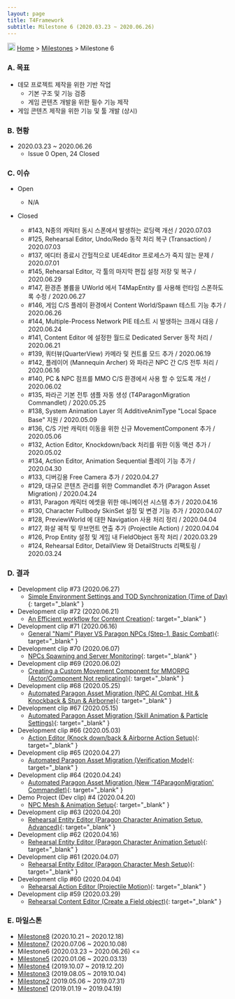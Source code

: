 ```yaml
---
layout: page
title: T4Framework
subtitle: Milestone 6 (2020.03.23 ~ 2020.06.26)
---
```

<img src="https://t4framework.com/img/Folders2.png" width="18px" height="18px"> [Home](https://t4framework.com/index) > [Milestones](https://t4framework.com/T4Framework_Milestones/) > Milestone 6

### A. 목표

- 데모 프로젝트 제작을 위한 기반 작업
  - 기본 구조 및 기능 검증
  - 게임 콘텐츠 개발을 위한 필수 기능 제작
- 게임 콘텐츠 제작을 위한 기능 및 툴 개발 (상시)

### B. 현황

- 2020.03.23 ~ 2020.06.26
  - Issue 0 Open, 24 Closed

### C. 이슈

- Open
  - N/A
    
- Closed
  - #143, N종의 캐릭터 동시 스폰에서 발생하는 로딩랙 개선 / 2020.07.03
  - #125, Rehearsal Editor, Undo/Redo 동작 처리 복구 (Transaction) / 2020.07.03
  - #137, 에디터 종료시 간헐적으로 UE4Editor 프로세스가 죽지 않는 문제 / 2020.07.01
  - #145, Rehearsal Editor, 각 툴의 마지막 편집 설정 저장 및 복구 / 2020.06.29
  - #147, 환경존 볼륨을 UWorld 에서 T4MapEntity 를 사용해 런타임 스폰하도록 수정 / 2020.06.27
  - #146, 게임 C/S 플레이 환경에서 Content World/Spawn 테스트 기능 추가 / 2020.06.26
  - #144, Multiple-Process Network PIE 테스트 시 발생하는 크래시 대응 / 2020.06.24
  - #141, Content Editor 에 설정한 월드로 Dedicated Server 동작 처리 / 2020.06.21
  - #139, 쿼터뷰(QuarterView) 카메라 및 컨트롤 모드 추가 / 2020.06.19
  - #142, 플레이어 (Mannequin Archer) 와 파라곤 NPC 간 C/S 전투 처리 / 2020.06.16
  - #140, PC & NPC 점프를 MMO C/S 환경에서 사용 할 수 있도록 개선 / 2020.06.02
  - #135, 파라곤 기본 전투 샘플 자동 생성 (T4ParagonMigration Commandlet) / 2020.05.25
  - #138, System Animation Layer 의 AdditiveAnimType "Local Space Base" 지원 / 2020.05.09
  - #136, C/S 기반 캐릭터 이동을 위한 신규 MovementComponent 추가 / 2020.05.06
  - #132, Action Editor, Knockdown/back 처리를 위한 이동 액션 추가 / 2020.05.02
  - #134, Action Editor, Animation Sequential 플레이 기능 추가 / 2020.04.30
  - #133, 디버깅용 Free Camera 추가 / 2020.04.27
  - #129, 대규모 콘텐츠 관리를 위한 Commandlet 추가 (Paragon Asset Migration) / 2020.04.24
  - #131, Paragon 캐릭터 에셋을 위한 애니메이션 시스템 추가 / 2020.04.16
  - #130, Character Fullbody SkinSet 설정 및 변경 기능 추가 / 2020.04.07
  - #128, PreviewWorld 에 대한 Navigation 사용 처리 정리 / 2020.04.04
  - #127, 화살 궤적 및 무브먼트 연출 추가 (Projectile Action) / 2020.04.04
  - #126, Prop Entity 설정 및 게임 내 FieldObject 동작 처리 / 2020.03.29
  - #124, Rehearsal Editor, DetailView 와 DetailStructs 리팩토링 / 2020.03.24

### D. 결과

- Development clip #73 (2020.06.27)
  - [Simple Environment Settings and TOD Synchronization (Time of Day)](https://youtu.be/jtASB4dSZtE){: target="_blank" }
- Development clip #72 (2020.06.21)
  - [An Efficient workflow for Content Creation](https://youtu.be/xWuo6d-ruio){: target="_blank" }
- Development clip #71 (2020.06.16)
  - [General "Nami" Player VS Paragon NPCs (Step-1, Basic Combat)](https://youtu.be/IU_0fIi5hlw){: target="_blank" }
- Development clip #70 (2020.06.07)
  - [NPCs Spawning and Server Monitoring](https://youtu.be/CLtaxKLNpJ8){: target="_blank" }
- Development clip #69 (2020.06.02)
  - [Creating a Custom Movement Component for MMORPG (Actor/Component Not replicating)](https://youtu.be/OqDk2P-oLSA){: target="_blank" }
- Development clip #68 (2020.05.25)
  - [Automated Paragon Asset Migration (NPC AI Combat, Hit & Knockback & Stun & Airborne)](https://youtu.be/bVXZGRSVEp8){: target="_blank" }
- Development clip #67 (2020.05.15)
  - [Automated Paragon Asset Migration (Skill Animation & Particle Settings)](https://youtu.be/0c2D0NYDXGQ){: target="_blank" }
- Development clip #66 (2020.05.03)
  - [Action Editor (Knock down/back & Airborne Action Setup)](https://youtu.be/0c2D0NYDXGQ){: target="_blank" }
- Development clip #65 (2020.04.27)
  - [Automated Paragon Asset Migration (Verification Mode)](https://youtu.be/uEjZzO-B6QU){: target="_blank" }
- Development clip #64 (2020.04.24)
  - [Automated Paragon Asset Migration (New 'T4ParagonMigration' Commandlet)](https://youtu.be/EKyMbS8H5q4){: target="_blank" }
- Demo Project (Dev clip) #4 (2020.04.20)
  - [NPC Mesh & Animation Setup](https://youtu.be/J9FgY9tNdSA){: target="_blank" }
- Development clip #63 (2020.04.20)
  - [Rehearsal Entity Editor (Paragon Character Animation Setup, Advanced)](https://youtu.be/G69jNG0gjgI){: target="_blank" }
- Development clip #62 (2020.04.16)
  - [Rehearsal Entity Editor (Paragon Character Animation Setup)](https://youtu.be/Avro3NvAeck){: target="_blank" }
- Development clip #61 (2020.04.07)
  - [Rehearsal Entity Editor (Paragon Character Mesh Setup)](https://youtu.be/jphxEx6WY6E){: target="_blank" }
- Development clip #60 (2020.04.04)
  - [Rehearsal Action Editor (Projectile Motion)](https://youtu.be/P6Y1cftin0o){: target="_blank" }
- Development clip #59 (2020.03.29)
  - [Rehearsal Content Editor (Create a Field object)](https://youtu.be/nmJlOAPc_c8){: target="_blank" }
  
### E. 마일스톤

- [Milestone8](https://t4framework.com/T4Framework_Milestone8_Achieved/) (2020.10.21 ~ 2020.12.18)
- [Milestone7](https://t4framework.com/T4Framework_Milestone7_Achieved/) (2020.07.06 ~ 2020.10.08)
- Milestone6 (2020.03.23 ~ 2020.06.26) <=
- [Milestone5](https://t4framework.com/T4Framework_Milestone5_Achieved/) (2020.01.06 ~ 2020.03.13)
- [Milestone4](https://t4framework.com/T4Framework_Milestone4_Achieved/) (2019.10.07 ~ 2019.12.20)
- [Milestone3](https://t4framework.com/T4Framework_Milestone3_Achieved/) (2019.08.05 ~ 2019.10.04)
- [Milestone2](https://t4framework.com/T4Framework_Milestone2_Achieved/) (2019.05.06 ~ 2019.07.31)
- [Milestone1](https://t4framework.com/T4Framework_Milestone1_Achieved/) (2019.01.19 ~ 2019.04.19)
